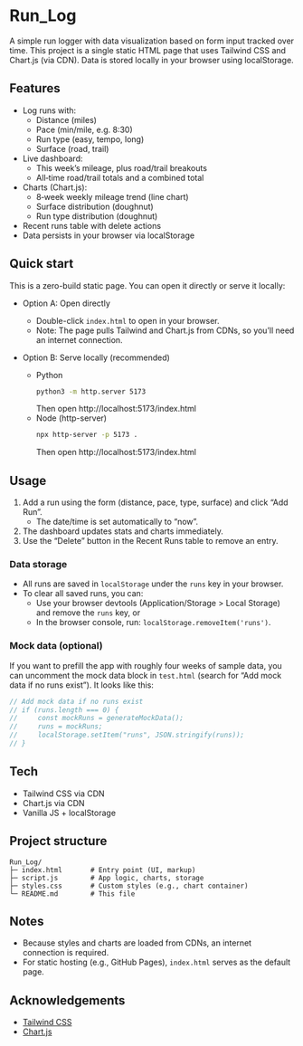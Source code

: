 # Run_Log

A simple run logger with data visualization based on form input tracked over time. This project is a single static HTML page that uses Tailwind CSS and Chart.js (via CDN). Data is stored locally in your browser using localStorage.

## Features

- Log runs with:
  - Distance (miles)
  - Pace (min/mile, e.g. 8:30)
  - Run type (easy, tempo, long)
  - Surface (road, trail)
- Live dashboard:
  - This week’s mileage, plus road/trail breakouts
  - All‑time road/trail totals and a combined total
- Charts (Chart.js):
  - 8‑week weekly mileage trend (line chart)
  - Surface distribution (doughnut)
  - Run type distribution (doughnut)
- Recent runs table with delete actions
- Data persists in your browser via localStorage

## Quick start

This is a zero-build static page. You can open it directly or serve it locally:

- Option A: Open directly
  - Double-click `index.html` to open in your browser.
  - Note: The page pulls Tailwind and Chart.js from CDNs, so you’ll need an internet connection.

- Option B: Serve locally (recommended)
  - Python
    ```bash
    python3 -m http.server 5173
    ```
    Then open http://localhost:5173/index.html
  - Node (http-server)
    ```bash
    npx http-server -p 5173 .
    ```
    Then open http://localhost:5173/index.html

## Usage

1. Add a run using the form (distance, pace, type, surface) and click “Add Run”.
   - The date/time is set automatically to “now”.
2. The dashboard updates stats and charts immediately.
3. Use the “Delete” button in the Recent Runs table to remove an entry.

### Data storage
- All runs are saved in `localStorage` under the `runs` key in your browser.
- To clear all saved runs, you can:
  - Use your browser devtools (Application/Storage > Local Storage) and remove the `runs` key, or
  - In the browser console, run: `localStorage.removeItem('runs')`.

### Mock data (optional)
If you want to prefill the app with roughly four weeks of sample data, you can uncomment the mock data block in `test.html` (search for “Add mock data if no runs exist”). It looks like this:

```js
// Add mock data if no runs exist
// if (runs.length === 0) {
//     const mockRuns = generateMockData();
//     runs = mockRuns;
//     localStorage.setItem("runs", JSON.stringify(runs));
// }
```

## Tech
- Tailwind CSS via CDN
- Chart.js via CDN
- Vanilla JS + localStorage

## Project structure
```
Run_Log/
├─ index.html       # Entry point (UI, markup)
├─ script.js        # App logic, charts, storage
├─ styles.css       # Custom styles (e.g., chart container)
└─ README.md        # This file
```

## Notes
- Because styles and charts are loaded from CDNs, an internet connection is required.
- For static hosting (e.g., GitHub Pages), `index.html` serves as the default page.

## Acknowledgements
- [Tailwind CSS](https://tailwindcss.com/)
- [Chart.js](https://www.chartjs.org/)

